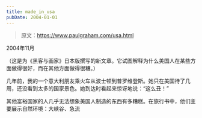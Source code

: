 ```yaml
---
title: made_in_usa
pubDate: 2004-01-01
---
```


> 原文：https://www.paulgraham.com/usa.html 

            
2004年11月

（这是为《黑客与画家》日本版撰写的新文章。它试图解释为什么美国人在某些方面做得很好，而在其他方面做得很糟。）

几年前，我的一个意大利朋友乘火车从波士顿到普罗维登斯。她只在美国待了几周，还没看到太多的国家景色。她到达时看起来惊讶地说：“这么丑！”

其他富裕国家的人几乎无法想象美国人制造的东西有多糟糕。在旅行书中，他们主要展示自然环境：大峡谷、急流